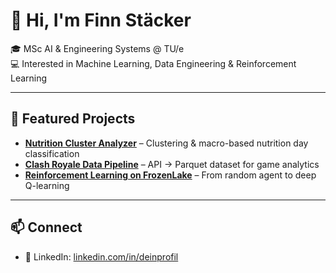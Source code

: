 # 👋 Hi, I'm Finn Stäcker  

🎓 MSc AI & Engineering Systems @ TU/e  
💻 Interested in Machine Learning, Data Engineering & Reinforcement Learning  

---

## 📌 Featured Projects  
- [**Nutrition Cluster Analyzer**](https://github.com/FinnS17/nutrition-cluster-analyzer) – Clustering & macro-based nutrition day classification  
- [**Clash Royale Data Pipeline**](https://github.com/FinnS17/clash-royale-data-pipeline) – API → Parquet dataset for game analytics  
- [**Reinforcement Learning on FrozenLake**](https://github.com/FinnS17/reinforcement-learning-frozenlake) – From random agent to deep Q-learning

---

## 📫 Connect  
- 💼 LinkedIn: [linkedin.com/in/deinprofil](https://linkedin.com/in/deinprofil)  
